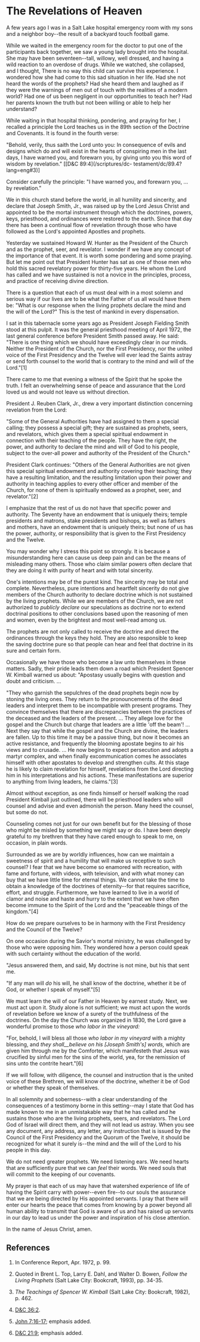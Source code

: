 # The Revelations of Heaven

A few years ago I was in a Salt Lake hospital emergency room with my sons and
a neighbor boy--the result of a backyard touch football game.

While we waited in the emergency room for the doctor to put one of the
participants back together, we saw a young lady brought into the hospital. She
may have been seventeen--tall, willowy, well dressed, and having a wild
reaction to an overdose of drugs. While we watched, she collapsed, and I
thought, There is no way this child can survive this experience. I wondered
how she had come to this sad situation in her life. Had she not heard the
words of the prophets? Had she heard them and laughed as if they were the
warnings of men out of touch with the realities of a modern world? Had one of
us been negligent in our opportunities to teach her? Had her parents known the
truth but not been willing or able to help her understand?

While waiting in that hospital thinking, pondering, and praying for her, I
recalled a principle the Lord teaches us in the 89th section of the Doctrine
and Covenants. It is found in the fourth verse:

"Behold, verily, thus saith the Lord unto you: In consequence of evils and
designs which do and will exist in the hearts of conspiring men in the last
days, I have warned you, and forewarn you, by giving unto you this word of
wisdom by revelation." [[D&amp;C 89:4](/scriptures/dc-
testament/dc/89.4?lang=eng#3)]

Consider carefully the principle: "I have warned you, and forewarn you, ... by
revelation."

We in this church stand before the world, in all humility and sincerity, and
declare that Joseph Smith, Jr., was raised up by the Lord Jesus Christ and
appointed to be the mortal instrument through which the doctrines, powers,
keys, priesthood, and ordinances were restored to the earth. Since that day
there has been a continual flow of revelation through those who have followed
as the Lord's appointed Apostles and prophets.

Yesterday we sustained Howard W. Hunter as the President of the Church and as
the prophet, seer, and revelator. I wonder if we have any concept of the
importance of that event. It is worth some pondering and some praying. But let
me point out that President Hunter has sat as one of those men who hold this
sacred revelatory power for thirty-five years. He whom the Lord has called and
we have sustained is not a novice in the principles, process, and practice of
receiving divine direction.

There is a question that each of us must deal with in a most solemn and
serious way if our lives are to be what the Father of us all would have them
be: "What is our response when the living prophets declare the mind and the
will of the Lord?" This is the test of mankind in every dispensation.

I sat in this tabernacle some years ago as President Joseph Fielding Smith
stood at this pulpit. It was the general priesthood meeting of April 1972, the
last general conference before President Smith passed away. He said: "There is
one thing which we should have exceedingly clear in our minds. Neither the
President of the Church, nor the First Presidency, nor the united voice of the
First Presidency and the Twelve will ever lead the Saints astray or send forth
counsel to the world that is contrary to the mind and will of the Lord."[1]

There came to me that evening a witness of the Spirit that he spoke the truth.
I felt an overwhelming sense of peace and assurance that the Lord loved us and
would not leave us without direction.

President J. Reuben Clark, Jr., drew a very important distinction concerning
revelation from the Lord:

"Some of the General Authorities have had assigned to them a special calling;
they possess a special gift; they are sustained as prophets, seers, and
revelators, which gives them a special spiritual endowment in connection with
their teaching of the people. They have the right, the power, and authority to
declare the mind and will of God to his people, subject to the over-all power
and authority of the President of the Church."

President Clark continues: "Others of the General Authorities are not given
this special spiritual endowment and authority covering their teaching; they
have a resulting limitation, and the resulting limitation upon their power and
authority in teaching applies to every other officer and member of the Church,
for none of them is spiritually endowed as a prophet, seer, and revelator."[2]

I emphasize that the rest of us do not have that specific power and authority.
The Seventy have an endowment that is uniquely theirs; temple presidents and
matrons, stake presidents and bishops, as well as fathers and mothers, have an
endowment that is uniquely theirs; but none of us has the power, authority, or
responsibility that is given to the First Presidency and the Twelve.

You may wonder why I stress this point so strongly. It is because a
misunderstanding here can cause us deep pain and can be the means of
misleading many others. Those who claim similar powers often declare that they
are doing it with purity of heart and with total sincerity.

One's intentions may be of the purest kind. The sincerity may be total and
complete. Nevertheless, pure intentions and heartfelt sincerity do not give
members of the Church authority to declare doctrine which is not sustained by
the living prophets. While we are members of the Church, we are not authorized
to _publicly declare_ our speculations as doctrine nor to extend doctrinal
positions to other conclusions based upon the reasoning of men and women, even
by the brightest and most well-read among us.

The prophets are not only called to receive the doctrine and direct the
ordinances through the keys they hold. They are also responsible to keep the
saving doctrine pure so that people can hear and feel that doctrine in its
sure and certain form.

Occasionally we have those who become a law unto themselves in these matters.
Sadly, their pride leads them down a road which President Spencer W. Kimball
warned us about: "Apostasy usually begins with question and doubt and
criticism. ...

"They who garnish the sepulchres of the dead prophets begin now by stoning the
living ones. They return to the pronouncements of the dead leaders and
interpret them to be incompatible with present programs. They convince
themselves that there are discrepancies between the practices of the deceased
and the leaders of the present. ... They allege love for the gospel and the
Church but charge that leaders are a little 'off the beam'! ... Next they say
that while the gospel and the Church are divine, the leaders are fallen. Up to
this time it may be a passive thing, but now it becomes an active resistance,
and frequently the blooming apostate begins to air his views and to crusade. ...
He now begins to expect persecution and adopts a martyr complex, and when
finally excommunication comes he associates himself with other apostates to
develop and strengthen cults. At this stage he is likely to claim revelation
for himself, revelations from the Lord directing him in his interpretations
and his actions. These manifestations are superior to anything from living
leaders, he claims."[3]

Almost without exception, as one finds himself or herself walking the road
President Kimball just outlined, there will be priesthood leaders who will
counsel and advise and even admonish the person. Many heed the counsel, but
some do not.

Counseling comes not just for our own benefit but for the blessing of those
who might be misled by something we might say or do. I have been deeply
grateful to my brethren that they have cared enough to speak to me, on
occasion, in plain words.

Surrounded as we are by worldly influences, how can we maintain a sweetness of
spirit and a humility that will make us receptive to such counsel? I fear that
we have become so enamored with recreation, with fame and fortune, with
videos, with television, and with what money can buy that we have little time
for eternal things. We cannot take the time to obtain a knowledge of the
doctrines of eternity--for that requires sacrifice, effort, and struggle.
Furthermore, we have learned to live in a world of clamor and noise and haste
and hurry to the extent that we have often become immune to the Spirit of the
Lord and the "peaceable things of the kingdom."[4]

How do we prepare ourselves to be in harmony with the First Presidency and the
Council of the Twelve?

On one occasion during the Savior's mortal ministry, he was challenged by
those who were opposing him. They wondered how a person could speak with such
certainty without the education of the world.

"Jesus answered them, and said, My doctrine is not mine, but his that sent me.

"If any man will _do_ his will, he shall know of the doctrine, whether it be
of God, or whether I speak of myself."[5]

We must learn the will of our Father in Heaven by earnest study. Next, we must
act upon it. Study alone is not sufficient; we must act upon the words of
revelation before we know of a surety of the truthfulness of the doctrines. On
the day the Church was organized in 1830, the Lord gave a wonderful promise to
those _who labor in the vineyard:_

"For, behold, I will bless all those _who labor in my vineyard_ with a mighty
blessing, and _they shall__believe on his [Joseph Smith's] words,_ which are
given him through me by the Comforter, which manifesteth that Jesus was
crucified by sinful men for the sins of the world, yea, for the remission of
sins unto the contrite heart."[6]

If we will follow, with diligence, the counsel and instruction that is the
united voice of these Brethren, we will know of the doctrine, whether it be of
God or whether they speak of themselves.

In all solemnity and soberness--with a clear understanding of the consequences
of a testimony borne in this setting--may I state that God has made known to
me in an unmistakable way that he has called and he sustains those who are the
living prophets, seers, and revelators. The Lord God of Israel will direct
them, and they will not lead us astray. When you see any document, any
address, any letter, any instruction that is issued by the Council of the
First Presidency and the Quorum of the Twelve, it should be recognized for
what it surely is--the mind and the will of the Lord to his people in this
day.

We do not need greater prophets. We need listening ears. We need hearts that
are sufficiently pure that we can _feel_ their words. We need souls that will
commit to the keeping of our covenants.

My prayer is that each of us may have that watershed experience of life of
having the Spirit carry with power--even fire--to our souls the assurance that
we are being directed by His appointed servants. I pray that there will enter
our hearts the peace that comes from knowing by a power beyond all human
ability to transmit that God is aware of us and has raised up servants in our
day to lead us under the power and inspiration of his close attention.

In the name of Jesus Christ, amen.

## References

  1. In Conference Report, Apr. 1972, p. 99.

  2. Quoted in Brent L. Top, Larry E. Dahl, and Walter D. Bowen, _Follow the Living Prophets_ (Salt Lake City: Bookcraft, 1993), pp. 34-35.

  3. _The Teachings of Spencer W. Kimball_ (Salt Lake City: Bookcraft, 1982), p. 462.

  4. [D&amp;C 36:2](https://www.lds.org/scriptures/dc-testament/dc/36.2?lang=eng#1).

  5. [John 7:16-17](https://www.lds.org/scriptures/nt/john/7.16-17?lang=eng#15); emphasis added.

  6. [D&amp;C 21:9](https://www.lds.org/scriptures/dc-testament/dc/21.9?lang=eng#8); emphasis added.

